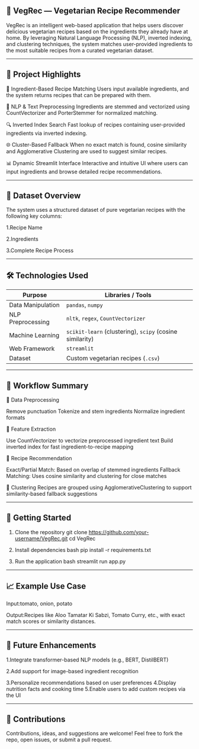 🥗 VegRec — Vegetarian Recipe Recommender
-
VegRec is an intelligent web-based application that helps users discover delicious vegetarian recipes based on the ingredients they already have at home. By leveraging Natural Language Processing (NLP), inverted indexing, and clustering techniques, the system matches user-provided ingredients to the most suitable recipes from a curated vegetarian dataset.

---------------------------------------------------------------------------------------------------

📌 Project Highlights
-
🧂 Ingredient-Based Recipe Matching
Users input available ingredients, and the system returns recipes that can be prepared with them.

🧠 NLP & Text Preprocessing
Ingredients are stemmed and vectorized using CountVectorizer and PorterStemmer for normalized matching.

🔍 Inverted Index Search
Fast lookup of recipes containing user-provided ingredients via inverted indexing.

🌐 Cluster-Based Fallback
When no exact match is found, cosine similarity and Agglomerative Clustering are used to suggest similar recipes.

📊 Dynamic Streamlit Interface
Interactive and intuitive UI where users can input ingredients and browse detailed recipe recommendations.

---------------------------------------------------------------------------------

🧾 Dataset Overview
-
The system uses a structured dataset of pure vegetarian recipes with the following key columns:

1.Recipe Name

2.Ingredients

3.Complete Recipe Process

---------------------------------------------------------------------------------

🛠️ Technologies Used
-
| Purpose           | Libraries / Tools                                        |
| ----------------- | -------------------------------------------------------- |
| Data Manipulation | `pandas`, `numpy`                                        |
| NLP Preprocessing | `nltk`, `regex`, `CountVectorizer`                       |
| Machine Learning  | `scikit-learn` (clustering), `scipy` (cosine similarity) |
| Web Framework     | `streamlit`                                              |
| Dataset           | Custom vegetarian recipes (`.csv`)                       |

----------------------------------------------------------------------------------

🔧 Workflow Summary
-
📌 Data Preprocessing

Remove punctuation
Tokenize and stem ingredients
Normalize ingredient formats

📌 Feature Extraction

Use CountVectorizer to vectorize preprocessed ingredient text
Build inverted index for fast ingredient-to-recipe mapping

📌 Recipe Recommendation

Exact/Partial Match: Based on overlap of stemmed ingredients
Fallback Matching: Uses cosine similarity and clustering for close matches

📌 Clustering
Recipes are grouped using AgglomerativeClustering to support similarity-based fallback suggestions

--------------------------------------------------------------------------------

🚀 Getting Started
-
1. Clone the repository
git clone https://github.com/your-username/VegRec.git
cd VegRec

2. Install dependencies
bash
pip install -r requirements.txt

3. Run the application
bash
streamlit run app.py

---------------------------------------------------------------------------------

📈 Example Use Case
-
Input:tomato, onion, potato

Output:Recipes like Aloo Tamatar Ki Sabzi, Tomato Curry, etc., with exact match scores or similarity distances.

---------------------------------------------------------------------------------

🌱 Future Enhancements
-
1.Integrate transformer-based NLP models (e.g., BERT, DistilBERT)

2.Add support for image-based ingredient recognition

3.Personalize recommendations based on user preferences
4.Display nutrition facts and cooking time
5.Enable users to add custom recipes via the UI

---------------------------------------------------------------------------------

🤝 Contributions
-
Contributions, ideas, and suggestions are welcome!
Feel free to fork the repo, open issues, or submit a pull request.
